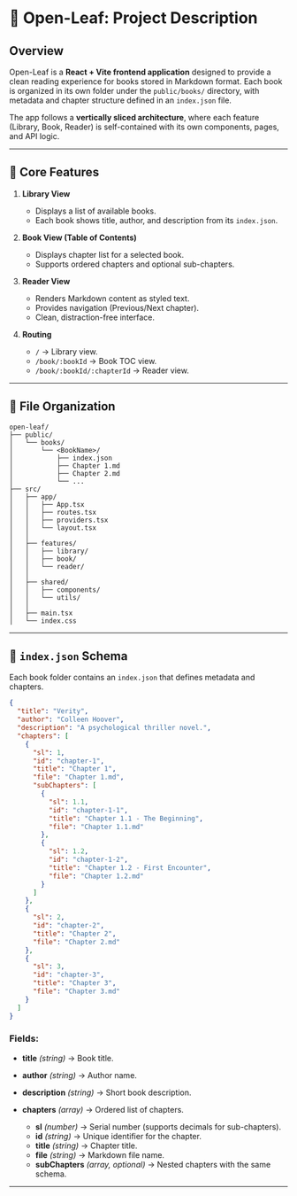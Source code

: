 # 📖 Open-Leaf: Project Description

## Overview

Open-Leaf is a **React + Vite frontend application** designed to provide a clean reading experience for books stored in Markdown format. Each book is organized in its own folder under the `public/books/` directory, with metadata and chapter structure defined in an `index.json` file.

The app follows a **vertically sliced architecture**, where each feature (Library, Book, Reader) is self-contained with its own components, pages, and API logic.

---

## 🎯 Core Features

1. **Library View**

   * Displays a list of available books.
   * Each book shows title, author, and description from its `index.json`.

2. **Book View (Table of Contents)**

   * Displays chapter list for a selected book.
   * Supports ordered chapters and optional sub-chapters.

3. **Reader View**

   * Renders Markdown content as styled text.
   * Provides navigation (Previous/Next chapter).
   * Clean, distraction-free interface.

4. **Routing**

   * `/` → Library view.
   * `/book/:bookId` → Book TOC view.
   * `/book/:bookId/:chapterId` → Reader view.

---

## 📂 File Organization

```
open-leaf/
├── public/
│   └── books/
│       └── <BookName>/
│           ├── index.json
│           ├── Chapter 1.md
│           ├── Chapter 2.md
│           └── ...
├── src/
│   ├── app/
│   │   ├── App.tsx
│   │   ├── routes.tsx
│   │   ├── providers.tsx
│   │   └── layout.tsx
│   │
│   ├── features/
│   │   ├── library/
│   │   ├── book/
│   │   └── reader/
│   │
│   ├── shared/
│   │   ├── components/
│   │   └── utils/
│   │
│   ├── main.tsx
│   └── index.css
```

---

## 📑 `index.json` Schema

Each book folder contains an `index.json` that defines metadata and chapters.

```json
{
  "title": "Verity",
  "author": "Colleen Hoover",
  "description": "A psychological thriller novel.",
  "chapters": [
    {
      "sl": 1,
      "id": "chapter-1",
      "title": "Chapter 1",
      "file": "Chapter 1.md",
      "subChapters": [
        {
          "sl": 1.1,
          "id": "chapter-1-1",
          "title": "Chapter 1.1 - The Beginning",
          "file": "Chapter 1.1.md"
        },
        {
          "sl": 1.2,
          "id": "chapter-1-2",
          "title": "Chapter 1.2 - First Encounter",
          "file": "Chapter 1.2.md"
        }
      ]
    },
    {
      "sl": 2,
      "id": "chapter-2",
      "title": "Chapter 2",
      "file": "Chapter 2.md"
    },
    {
      "sl": 3,
      "id": "chapter-3",
      "title": "Chapter 3",
      "file": "Chapter 3.md"
    }
  ]
}
```

### Fields:

* **title** *(string)* → Book title.
* **author** *(string)* → Author name.
* **description** *(string)* → Short book description.
* **chapters** *(array)* → Ordered list of chapters.

  * **sl** *(number)* → Serial number (supports decimals for sub-chapters).
  * **id** *(string)* → Unique identifier for the chapter.
  * **title** *(string)* → Chapter title.
  * **file** *(string)* → Markdown file name.
  * **subChapters** *(array, optional)* → Nested chapters with the same schema.

---



